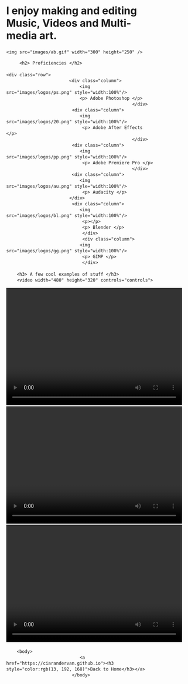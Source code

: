 <html>	
	<h1> I enjoy making and editing Music, Videos and Multi-media art.</h1> 
	
	<img src="images/ab.gif" width="300" height="250" />
	
<style>
* {
  box-sizing: border-box;
}

.column {
  float: left;
  width: 33.33%;
  padding: 5px;
}

/* Clearfix (clear floats) */
.row::after {
  content: "";
  clear: both;
  display: table;
}
	</style>
 
		 <h2> Proficiencies </h2>
	
	<div class="row">
							<div class="column">
								<img src="images/logos/ps.png" style="width:100%"/>
								<p> Adobe Photoshop </p>
	                                                </div>
							 <div class="column">
								<img src="images/logos/20.png" style="width:100%"/>
								 <p> Adobe After Effects </p>
	                                                </div>
							 <div class="column">
								<img src="images/logos/pp.png" style="width:100%"/>
								 <p> Adobe Premiere Pro </p>
	                                                </div>
							 <div class="column">
								<img src="images/logos/au.png" style="width:100%"/>
								 <p> Audacity </p>
							</div>
							 <div class="column">
								<img src="images/logos/bl.png" style="width:100%"/>
								 <p></p>
								 <p> Blender </p> 
						         </div>
								 <div class="column">
								<img src="images/logos/gg.png" style="width:100%"/>
								 <p> GIMP </p>
								 </div>
		
		<h3> A few cool examples of stuff </h3>
		<video width="480" height="320" controls="controls">
<source src="subwaypoem.mp4" type="video/mp4">
</video>
		<video width="480" height="320" controls="controls">
<source src="images/aa.mp4" type="video/mp4">
</video>
		<video width="480" height="320" controls="controls">
<source src="images/ac.mp4" type="video/mp4">
</video>
	<video width="480" height="320" controls="controls">
<source src="images/ab.mp4" type="video/mp4">
</video>
		
		<body>
								<a href="https://ciarandervan.github.io"><h3 style="color:rgb(13, 192, 168)">Back to Home</h3></a>
							 </body>

